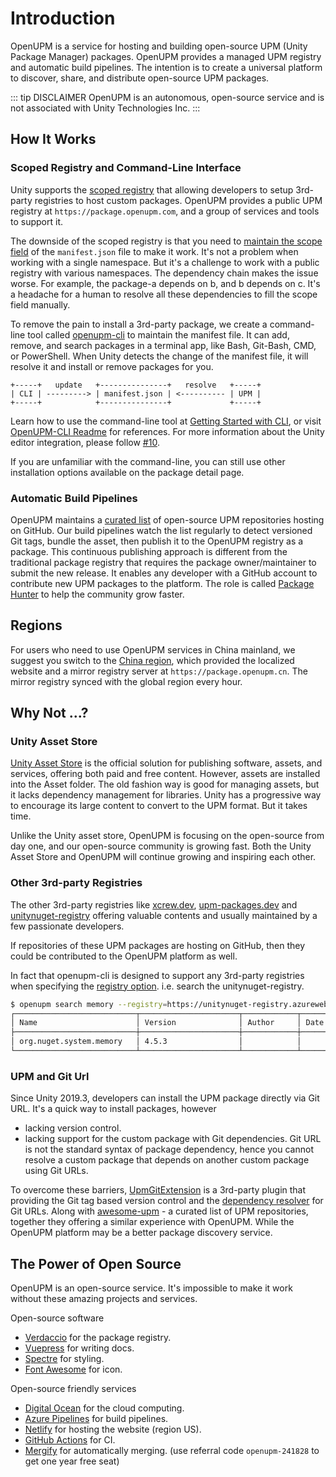 ---
---
# Introduction

OpenUPM is a service for hosting and building open-source UPM (Unity Package Manager) packages. OpenUPM provides a managed UPM registry and automatic build pipelines. The intention is to create a universal platform to discover, share, and distribute open-source UPM packages.

::: tip DISCLAIMER
OpenUPM is an autonomous, open-source service and is not associated with Unity Technologies Inc.
:::

## How It Works

### Scoped Registry and Command-Line Interface

Unity supports the [scoped registry](https://docs.unity3d.com/Manual/upm-scoped.html) that allowing developers to setup 3rd-party registries to host custom packages. OpenUPM provides a public UPM registry at `https://package.openupm.com`, and a group of services and tools to support it.

The downside of the scoped registry is that you need to [maintain the scope field](https://docs.unity3d.com/Manual/upm-manifestPrj.html) of the `manifest.json` file to make it work. It's not a problem when working with a single namespace. But it's a challenge to work with a public registry with various namespaces. The dependency chain makes the issue worse. For example, the package-a depends on b, and b depends on c. It's a headache for a human to resolve all these dependencies to fill the scope field manually.

To remove the pain to install a 3rd-party package, we create a command-line tool called [openupm-cli](https://github.com/openupm/openupm-cli) to maintain the manifest file. It can add, remove, and search packages in a terminal app, like Bash, Git-Bash, CMD, or PowerShell. When Unity detects the change of the manifest file, it will resolve it and install or remove packages for you.

```
+-----+   update   +---------------+   resolve   +-----+
| CLI | ---------> | manifest.json | <---------- | UPM |
+-----+            +---------------+             +-----+
```

Learn how to use the command-line tool at [Getting Started with CLI](./getting-started.md), or visit [OpenUPM-CLI Readme](https://github.com/openupm/openupm-cli#openupm-cli) for references. For more information about the Unity editor integration, please follow [#10](https://github.com/openupm/openupm/issues/10).

If you are unfamiliar with the command-line, you can still use other installation options available on the package detail page.

### Automatic Build Pipelines

OpenUPM maintains a [curated list](https://github.com/openupm/openupm/tree/master/data/packages) of open-source UPM repositories hosting on GitHub. Our build pipelines watch the list regularly to detect versioned Git tags, bundle the asset, then publish it to the OpenUPM registry as a package. This continuous publishing approach is different from the traditional package registry that requires the package owner/maintainer to submit the new release. It enables any developer with a GitHub account to contribute new UPM packages to the platform. The role is called [Package Hunter](/contributors/) to help the community grow faster.

## Regions

For users who need to use OpenUPM services in China mainland, we suggest you switch to the [China region](https://openupm.cn), which provided the localized website and a mirror registry server at `https://package.openupm.cn`. The mirror registry synced with the global region every hour.

## Why Not ...?

### Unity Asset Store

[Unity Asset Store](https://assetstore.unity.com/) is the official solution for publishing software, assets, and services, offering both paid and free content. However, assets are installed into the Asset folder. The old fashion way is good for managing assets, but it lacks dependency management for libraries. Unity has a progressive way to encourage its large content to convert to the UPM format. But it takes time.

Unlike the Unity asset store, OpenUPM is focusing on the open-source from day one, and our open-source community is growing fast. Both the Unity Asset Store and OpenUPM will continue growing and inspiring each other.

### Other 3rd-party Registries

The other 3rd-party registries like [xcrew.dev](https://xcrew.dev/), [upm-packages.dev](https://upm-packages.dev/) and [unitynuget-registry](https://unitynuget-registry.azurewebsites.net) offering valuable contents and usually maintained by a few passionate developers.

If repositories of these UPM packages are hosting on GitHub, then they could be contributed to the OpenUPM platform as well.

In fact that openupm-cli is designed to support any 3rd-party registries when specifying the [registry option](https://github.com/openupm/openupm-cli#command-options). i.e. search the unitynuget-registry.

```sh
$ openupm search memory --registry=https://unitynuget-registry.azurewebsites.net
┌───────────────────────────┬──────────────────────┬────────────┬──────────┐
│ Name                      │ Version              │ Author     │ Date     │
├───────────────────────────┼──────────────────────┼────────────┼──────────┤
│ org.nuget.system.memory   │ 4.5.3                │            │          │
└───────────────────────────┴──────────────────────┴────────────┴──────────┘
```

### UPM and Git Url

Since Unity 2019.3, developers can install the UPM package directly via Git URL. It's a quick way to install packages, however
- lacking version control.
- lacking support for the custom package with Git dependencies. Git URL is not the standard syntax of package dependency, hence you cannot resolve a custom package that depends on another custom package using Git URLs.

To overcome these barriers, [UpmGitExtension](https://github.com/mob-sakai/UpmGitExtension) is a 3rd-party plugin that providing the Git tag based version control and the [dependency resolver](https://github.com/mob-sakai/GitDependencyResolverForUnity) for Git URLs. Along with [awesome-upm](https://github.com/starikcetin/awesome-upm) - a curated list of UPM repositories, together they offering a similar experience with OpenUPM. While the OpenUPM platform may be a better package discovery service.

## The Power of Open Source

OpenUPM is an open-source service. It's impossible to make it work without these amazing projects and services.

Open-source software

- [Verdaccio](https://verdaccio.org/) for the package registry.
- [Vuepress](https://vuepress.vuejs.org/) for writing docs.
- [Spectre](https://github.com/picturepan2/spectre) for styling.
- [Font Awesome](https://fontawesome.com/license/free) for icon.

Open-source friendly services

- [Digital Ocean](https://m.do.co/c/50e7f9860fa9) for the cloud computing.
- [Azure Pipelines](https://azure.microsoft.com/en-us/services/devops/pipelines/) for build pipelines.
- [Netlify](https://github.com/netlify) for hosting the website (region US).
- [GitHub Actions](https://github.com/features/actions) for CI.
- [Mergify](https://mergify.io/) for automatically merging. (use referral code `openupm-241828` to get one year free seat)
